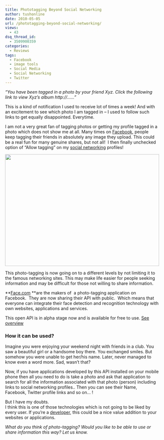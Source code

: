 ```yaml
---
title: Phototagging Beyond Social Networking
author: tushonline
date: 2010-05-05
url: /phototagging-beyond-social-networking/
views:
  - 43
dsq_thread_id:
  - 3509900359
categories:
  - Reviews
tags:
  - Facebook
  - image tools
  - Social Media
  - Social Networking
  - Twitter
---
```

*&#8220;You have been tagged in a photo by your friend Xyz. Click the following link to view Xyz&#8217;s album http://&#8230;&#8230;&#8221;*

This is a kind of notification I used to receive lot of times a week! And with an excitement to see which photo I am tagged in &#8211; I used to follow such  links to get equally disappointed. Everytime.

I am not a very great fan of tagging photos or getting my profile tagged in a photo which does not show me at all. Many times on <a href="http://devilsworkshop.org/categorize-your-friends-on-facebook/" target="_blank">Facebook</a>, people keep tagging their friends in absolutely any image they upload. This could be a real fun for many genuine shares, but not all!  I then finally unchecked option of &#8220;Allow tagging&#8221; on my <a href="http://devilsworkshop.org/category/social-media/" target="_blank">social networking</a> profiles!

<img class="alignnone size-full wp-image-24577" title="photo_tagging_01" src="http://cdn.devilsworkshop.org/files/2010/05/photo_tagging_011.jpg" alt="" width="503" height="365" />

This photo-tagging is now going on to a different levels by not limiting it to the famous networking sites. This may make life easier for people seeking information and may be difficult for those not willing to share information.

**<a href="http://face.com/" onclick="_gaq.push(['_trackEvent', 'outbound-article', 'http://face.com/', 'Face.com']);" target="_blank">Face.com</a> **are the makers of  a photo-tagging application on Facebook.  They are now sharing their API with public.  Which means that everyone can integrate their face detection and recognition technology with own websites, applications and services.

This open API is in alpha stage now and is available for free to use. <a href="http://developers.face.com/docs/" onclick="_gaq.push(['_trackEvent', 'outbound-article', 'http://developers.face.com/docs/', 'See overview']);" target="_blank">See overview</a>

### **How it can be used?**

Imagine you were enjoying your weekend night with friends in a club. You saw a beautiful girl or a handsome boy there. You exchanged smiles. But somehow you were unable to get her/his name. Later, never managed to know even a word more. Sad, wasn&#8217;t that?

Now, if you have applications developed by this API installed on your mobile phone then all you need to do is take a photo and ask that application to search for all the information associated with that photo (person) including links to social networking profiles.. Then you can see their Name, Facebook, Twitter profile links and so on&#8230; !



But I have my doubts.  
I think this is one of those technologies which is not going to be liked by every user. If you&#8217;re a <a href="http://devilsworkshop.org/category/developers/" target="_blank">developer</a>, this could be a nice value addition to your websites or applications.

*What do you think of photo-tagging? Would you like to be able to use or share information this way? Let us know.*
